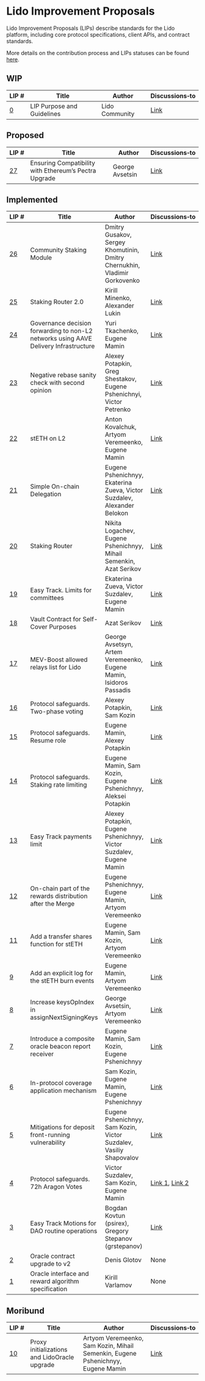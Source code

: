 # Lido Improvement Proposals

Lido Improvement Proposals (LIPs) describe standards for the Lido platform, including core protocol specifications, client APIs, and contract standards.

More details on the contribution process and LIPs statuses can be found [here](https://github.com/lidofinance/lido-improvement-proposals).

## WIP

| LIP&nbsp;# | Title | Author          | Discussions&#8209;to |
|------------|-------|-----------------|----------------|
| [0](https://github.com/lidofinance/lido-improvement-proposals/blob/develop/LIPS/lip-0.md)  | LIP Purpose and Guidelines                                | Lido Community | [Link](https://research.lido.fi/t/lido-improvement-proposal-process/16) |

## Proposed

| LIP&nbsp;# | Title | Author          | Discussions&#8209;to |
|------------|-------|-----------------|----------------|
| [27](https://github.com/lidofinance/lido-improvement-proposals/blob/develop/LIPS/lip-27.md) | Ensuring Compatibility with Ethereum’s Pectra Upgrade | George Avsetsin | [Link](https://research.lido.fi/t/ensuring-compatibility-with-ethereum-s-pectra-upgrade/9444) |

## Implemented

| LIP&nbsp;# | Title | Author | Discussions&#8209;to |
|------------|-------|--------|----------------------|
| [26](https://github.com/lidofinance/lido-improvement-proposals/blob/develop/LIPS/lip-26.md) | Community Staking Module                                 | Dmitry Gusakov, Sergey Khomutinin, Dmitry Chernukhin, Vladimir Gorkovenko  | [Link](https://research.lido.fi/t/community-staking-module/5917)   |
| [25](https://github.com/lidofinance/lido-improvement-proposals/blob/develop/LIPS/lip-25.md) | Staking Router 2.0                                       | Kirill Minenko, Alexander Lukin                                            | [Link](https://research.lido.fi/t/lip-25-staking-router-v2-0/7773) |
| [24](https://github.com/lidofinance/lido-improvement-proposals/blob/develop/LIPS/lip-24.md) | Governance decision forwarding to non-L2 networks using AAVE Delivery Infrastructure | Yuri Tkachenko, Eugene Mamin   | [Link](https://research.lido.fi/t/network-expansion-workgroup-initiative-governance-decision-forwarding-to-non-l2-networks-lip-24/7446) |
| [23](https://github.com/lidofinance/lido-improvement-proposals/blob/develop/LIPS/lip-23.md) | Negative rebase sanity check with second opinion         | Alexey Potapkin, Greg Shestakov, Eugene Pshenichnyi, Victor Petrenko       | [Link](https://research.lido.fi/t/lip-23-negative-rebase-sanity-check-with-second-opinion/7543) |
| [22](https://github.com/lidofinance/lido-improvement-proposals/blob/develop/LIPS/lip-22.md) | stETH on L2                                               | Anton Kovalchuk, Artyom Veremeenko, Eugene Mamin                                 | [Link](https://research.lido.fi/t/lip-22-steth-on-l2/6855) |
| [21](https://github.com/lidofinance/lido-improvement-proposals/blob/develop/LIPS/lip-21.md) | Simple On-chain Delegation                                | Eugene Pshenichnyy, Ekaterina Zueva, Victor Suzdalev, Alexander Belokon          | [Link](https://research.lido.fi/t/lip-21-simple-on-chain-delegation/6840) |
| [20](https://github.com/lidofinance/lido-improvement-proposals/blob/develop/LIPS/lip-20.md) | Staking Router                                            | Nikita Logachev, Eugene Pshenichnyy, Mihail Semenkin, Azat Serikov               | [Link](https://research.lido.fi/t/lip-20-staking-router/) |
| [19](https://github.com/lidofinance/lido-improvement-proposals/blob/develop/LIPS/lip-19.md) | Easy Track. Limits for committees                         | Ekaterina Zueva, Victor Suzdalev, Eugene Mamin                                   | [Link](https://research.lido.fi/t/lip-19-easy-track-limits-for-committees/3237) |
| [18](https://github.com/lidofinance/lido-improvement-proposals/blob/develop/LIPS/lip-18.md) | Vault Contract for Self-Cover Purposes                    | Azat Serikov                                                                     | [Link](https://research.lido.fi/t/lip-18-vault-contract-for-potential-self-cover-purposes/2992) |
| [17](https://github.com/lidofinance/lido-improvement-proposals/blob/develop/LIPS/lip-17.md) | MEV-Boost allowed relays list for Lido                    | George Avsetsyn, Artem Veremeenko, Eugene Mamin, Isidoros Passadis               | [Link](https://research.lido.fi/t/lip-17-mev-boost-relays-allowed-list-for-lido/2885) |
| [16](https://github.com/lidofinance/lido-improvement-proposals/blob/develop/LIPS/lip-16.md) | Protocol safeguards. Two-phase voting                     | Alexey Potapkin, Sam Kozin                                                       | [Link](https://research.lido.fi/t/proposal-last-minute-vote-mitigation/2162/14) | 2
| [15](https://github.com/lidofinance/lido-improvement-proposals/blob/develop/LIPS/lip-15.md) | Protocol safeguards. Resume role                          | Eugene Mamin, Alexey Potapkin                                                    | [Link](https://research.lido.fi/t/announcement-merge-ready-protocol-service-pack/2184) |
| [14](https://github.com/lidofinance/lido-improvement-proposals/blob/develop/LIPS/lip-14.md) | Protocol safeguards. Staking rate limiting                | Eugene Mamin, Sam Kozin, Eugene Pshenichnyy, Aleksei Potapkin                    | [Link](https://research.lido.fi/t/announcement-merge-ready-protocol-service-pack/2184) |
| [13](https://github.com/lidofinance/lido-improvement-proposals/blob/develop/LIPS/lip-13.md) | Easy Track payments limit                                 | Alexey Potapkin, Eugene Pshenichnyy, Victor Suzdalev, Eugene Mamin               | [Link](https://research.lido.fi/t/lip-13-easy-track-payments-limit/1670) |
| [12](https://github.com/lidofinance/lido-improvement-proposals/blob/develop/LIPS/lip-12.md) | On-chain part of the rewards distribution after the Merge | Eugene Pshenichnyy, Eugene Mamin, Artyom Veremeenko                              | [Link](https://research.lido.fi/t/lip-12-on-chain-part-of-the-rewards-distribution-after-the-merge/1625) |
| [11](https://github.com/lidofinance/lido-improvement-proposals/blob/develop/LIPS/lip-11.md) | Add a transfer shares function for stETH                  | Eugene Mamin, Sam Kozin, Artyom Veremeenko                                       | [Link](https://research.lido.fi/t/lip-11-add-a-transfer-shares-function-for-steth/1622) |
| [9](https://github.com/lidofinance/lido-improvement-proposals/blob/develop/LIPS/lip-9.md)  | Add an explicit log for the stETH burn events             | Eugene Mamin, Artyom Veremeenko                                                  | [Link](https://research.lido.fi/t/lip-9-add-an-explicit-log-for-the-steth-burn-events/1609) |
| [8](https://github.com/lidofinance/lido-improvement-proposals/blob/develop/LIPS/lip-8.md)  | Increase keysOpIndex in assignNextSigningKeys             | George Avsetsin, Artyom Veremeenko                                               | [Link](https://research.lido.fi/t/lip-8-increase-keysopindex-in-assignnextsigningkeys/1608) |
| [7](https://github.com/lidofinance/lido-improvement-proposals/blob/develop/LIPS/lip-7.md)  | Introduce a composite oracle beacon report receiver       | Eugene Mamin, Sam Kozin, Eugene Pshenichnyy                                      | [Link](https://research.lido.fi/t/lip-6-in-protocol-coverage-proposal/1468/10) |
| [6](https://github.com/lidofinance/lido-improvement-proposals/blob/develop/LIPS/lip-6.md)  | In-protocol coverage application mechanism                | Sam Kozin, Eugene Mamin, Eugene Pshenichnyy                                      | [Link](https://research.lido.fi/t/lip-6-in-protocol-coverage-proposal/1468) |
| [5](https://github.com/lidofinance/lido-improvement-proposals/blob/develop/LIPS/lip-5.md)  | Mitigations for deposit front-running vulnerability       | Eugene Pshenichnyy, Sam Kozin, Victor Suzdalev, Vasiliy Shapovalov               | [Link](https://research.lido.fi/t/mitigations-for-deposit-front-running-vulnerability/1239) |
| [4](https://github.com/lidofinance/lido-improvement-proposals/blob/develop/LIPS/lip-4.md)  | Protocol safeguards. 72h Aragon Votes                     | Victor Suzdalev, Sam Kozin, Eugene Mamin                                         | [Link 1](https://research.lido.fi/t/increase-the-dao-voting-duration/1048), [Link 2](https://research.lido.fi/t/increase-aragon-voting-duration-to-72-hours-operation-plan/1915) |
| [3](https://github.com/lidofinance/lido-improvement-proposals/blob/develop/LIPS/lip-3.md)  | Easy Track Motions for DAO routine operations             | Bogdan Kovtun (psirex), Gregory Stepanov (grstepanov)                            | [Link](https://research.lido.fi/t/lip-3-easy-track-motions-v2/794) |
| [2](https://github.com/lidofinance/lido-improvement-proposals/blob/develop/LIPS/lip-2.md)  | Oracle contract upgrade to v2                             | Denis Glotov                                                                     | None  |
| [1](https://github.com/lidofinance/lido-improvement-proposals/blob/develop/LIPS/lip-1.md)  | Oracle interface and reward algorithm specification       | Kirill Varlamov                                                                  | None  |

## Moribund

| LIP&nbsp;# | Title | Author | Discussions&#8209;to |
|------------|-------|--------|----------------|
| [10](https://github.com/lidofinance/lido-improvement-proposals/blob/develop/LIPS/lip-10.md) | Proxy initializations and LidoOracle upgrade              | Artyom Veremeenko, Sam Kozin, Mihail Semenkin, Eugene Pshenichnyy, Eugene Mamin | [Link](https://research.lido.fi/t/lip-10-proxy-initializations-and-lidooracle-upgrade/1616) |
